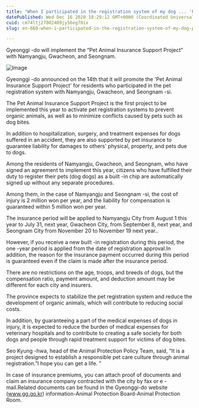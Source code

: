 ```yaml
---
title: "When I participated in the registration system of my dog ​​... 'Pet Animal Insurance' is free"
datePublished: Wed Dec 16 2020 18:29:12 GMT+0000 (Coordinated Universal Time)
cuid: cm74ltj27002409jy56eg78ix
slug: en-660-when-i-participated-in-the-registration-system-of-my-dog-pet-animal-insurance-is-free

---
```



Gyeonggi -do will implement the “Pet Animal Insurance Support Project” with Namyangju, Gwacheon, and Seongnam.

![Image](https://cdn.hashnode.com/res/hashnode/image/upload/v1739527599239/5db6ed4a-7552-4f46-86c2-bba9be899680.jpeg)

Gyeonggi -do announced on the 14th that it will promote the 'Pet Animal Insurance Support Project' for residents who participated in the pet registration system with Namyangju, Gwacheon, and Seongnam -si.

The Pet Animal Insurance Support Project is the first project to be implemented this year to activate pet registration systems to prevent organic animals, as well as to minimize conflicts caused by pets such as dog bites.

In addition to hospitalization, surgery, and treatment expenses for dogs suffered in an accident, they are also supported by pet insurance to guarantee liability for damages to others' physical, property, and pets due to dogs.

Among the residents of Namyangju, Gwacheon, and Seongnam, who have signed an agreement to implement this year, citizens who have fulfilled their duty to register their pets (dog dogs) as a built -in chip are automatically signed up without any separate procedures.

Among them, in the case of Namyangju and Seongnam -si, the cost of injury is 2 million won per year, and the liability for compensation is guaranteed within 5 million won per year.

The insurance period will be applied to Namyangju City from August 1 this year to July 31, next year, Gwacheon City, from September 8, next year, and Seongnam City from November 20 to November 19 next year..

However, if you receive a new built -in registration during this period, the one -year period is applied from the date of registration approval.In addition, the reason for the insurance payment occurred during this period is guaranteed even if the claim is made after the insurance period.

There are no restrictions on the age, troops, and breeds of dogs, but the compensation ratio, payment amount, and deduction amount may be different for each city and insurers.

The province expects to stabilize the pet registration system and reduce the development of organic animals, which will contribute to reducing social costs.

In addition, by guaranteeing a part of the medical expenses of dogs in injury, it is expected to reduce the burden of medical expenses for veterinary hospitals and to contribute to creating a safe society for both dogs and people through rapid treatment support for victims of dog bites.

Seo Kyung -hwa, head of the Animal Protection Policy Team, said, “It is a project designed to establish a responsible pet care culture through animal registration.”I hope you can get a life. ”

In case of insurance premiums, you can attach proof of documents and claim an insurance company contracted with the city by fax or e -mail.Related documents can be found in the Gyeonggi-do website (www.gg.go.kr) information-Animal Protection Board-Animal Protection Room.